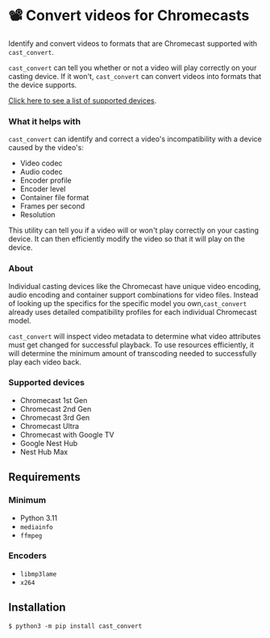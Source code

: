 # 📽️ Convert videos for Chromecasts
Identify and convert videos to formats that are Chromecast supported with `cast_convert`.

`cast_convert` can tell you whether or not a video will play correctly on your casting device. If it won't, `cast_convert` can convert videos into formats that the device supports.

[Click here to see a list of supported devices](#supported-devices).

### What it helps with
`cast_convert` can identify and correct a video's incompatibility with a device caused by the video's:
 - Video codec
 - Audio codec
 - Encoder profile
 - Encoder level
 - Container file format
 - Frames per second
 - Resolution

This utility can tell you if a video will or won't play correctly on your casting device. It can then efficiently modify the video so that it will play on the device.

### About
Individual casting devices like the Chromecast have unique video encoding, audio encoding and container support combinations for video files. Instead of looking up the specifics for the specific model you own,`cast_convert` already uses detailed compatibility profiles for each individual Chromecast model. 

`cast_convert` will inspect video metadata to determine what video attributes must get changed for successful playback. To use resources efficiently, it will determine the minimum amount of transcoding needed to successfully play each video back.

### Supported devices
 - Chromecast 1st Gen
 - Chromecast 2nd Gen
 - Chromecast 3rd Gen
 - Chromecast Ultra
 - Chromecast with Google TV
 - Google Nest Hub
 - Nest Hub Max

## Requirements
### Minimum
 - Python 3.11
 - `mediainfo`
 - `ffmpeg`

### Encoders
 - `libmp3lame`
 - `x264`

## Installation
```bashe
$ python3 -m pip install cast_convert
```

[//]: # ()
[//]: # (## Usage)

[//]: # (### General)

[//]: # (```)

[//]: # (alex@mbp12,1:~$ cast_convert --help)

[//]: # (Usage: cast_convert [OPTIONS] COMMAND [ARGS]...)

[//]: # ()
[//]: # (  Convert and inspect video for Chromecast compatibility)

[//]: # ()
[//]: # (Options:)

[//]: # (  --help  Show this message and exit.)

[//]: # ()
[//]: # (Commands:)

[//]: # (  convert  Convert video to Chromecast compatible...)

[//]: # (  get_cmd  Generate ffmpeg conversion command)

[//]: # (  inspect  Inspect video for transcoding options)

[//]: # ()
[//]: # (```)

[//]: # ()
[//]: # (### Inspection)

[//]: # (```)

[//]: # (alex@mbp12,1:~$ cast_convert inspect Vids/Zoolander\ 2001\ \&#40;1080p\ x265\ 10bit\ Joy\&#41;.mkv)

[//]: # (Transcode video to {'container': '', 'audio': '', 'video': 'h264'})

[//]: # ()
[//]: # (```)

[//]: # ()
[//]: # (### Conversion)

[//]: # (```)

[//]: # (alex@mbp12,1:~$ cast_convert convert --help)

[//]: # (Usage: cast_convert convert [OPTIONS] FILENAME)

[//]: # ()
[//]: # (  Convert video to Chromecast compatible encodings and container)

[//]: # ()
[//]: # (Options:)

[//]: # (  -t, --threads INTEGER  Count of threads for ffmpeg to use. Default: 4)

[//]: # (  --help                 Show this message and exit.)

[//]: # (```)

[//]: # ()
[//]: # (### Print ffmpeg call)

[//]: # (The conversion command calls ffmpeg to transcode video. The `get_cmd` command will print the ffmpeg call.)

[//]: # (```)

[//]: # (alex@mbp12,1:~$ cast_convert get_cmd Vids/Zoolander\ 2001\ \&#40;1080p\ x265\ 10bit\ Joy\&#41;.mkv)

[//]: # (ffmpeg -fflags +genpts -i "Vids/Zoolander 2001 &#40;1080p x265 10bit Joy&#41;.mkv" -c:v libx264 -preset ultrafast -crf 21 -c:a copy  -threads 4 "Vids/Zoolander 2001 &#40;1080p x265 10bit Joy&#41;_transcode.mp4")

[//]: # ()
[//]: # (```)

[//]: # ()
[//]: # (## License)

[//]: # (See `LICENSE`)
